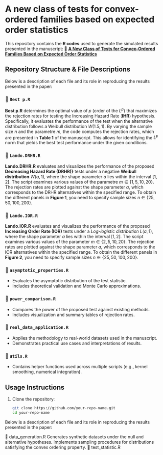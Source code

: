 # A new class of tests for convex-ordered families based on expected order statistics

This repository contains the **R codes** used to generate the simulated results presented in the manuscript: 📄 **[A New Class of Tests for Convex-Ordered Families Based on Expected Order Statistics](https://arxiv.org/html/2501.14075v1)**  

## Repository Structure & File Descriptions  

Below is a description of each file and its role in reproducing the results presented in the paper:  

### 📂 `Best p.R`  
**Best p.R** determines the optimal value of $p$ (order of the $L^p$) that maximizes the rejection rates for testing the Increasing Hazard Rate (**IHR**) hypothesis. Specifically, it evaluates the performance of the test when the alternative distribution follows a Weibull distribution $W(1.5, 1)$. By varying the sample size $n$ and the parametre $m$, the code computes the rejection rates, which are presented in **Table 1** of the manuscript. This allows for identifying the $L^p$ norm that yields the best test performance under the given conditions.

### 📂 `Lando.DRHR.R`  
**Lando.DRHR.R** evaluates and visualizes the performance of the proposed **Decreasing Hazard Rate (DRHR)}** tests under a negative **Weibull distribution** $W(a, 1)$, where the shape parameter $a$ lies within the interval $[1, 2]$. The script examines various values of the parametre $m \in \{1, 5, 10, 20\}$. The rejection rates are plotted against the shape parameter $a$, which corresponds to the DRHR alternatives within the specified range. To obtain the different panels in **Figure 1**, you need to specify sample sizes $n \in \{25, 50, 100, 200\}$.

### 📂 `Lando.IOR.R`  
**Lando.IOR.R** evaluates and visualizes the performance of the proposed **Increasing Order Rate (IOR)** tests under a *Log-logistic distribution* $L(a, 1)$, where the shape parameter $a$ lies within the interval $[1, 2]$. The script examines various values of the parameter $m \in \{2, 5, 10, 20\}$. The rejection rates are plotted against the shape parameter $a$, which corresponds to the IOR alternatives within the specified range. To obtain the different panels in **Figure 2**, you need to specify sample sizes $n \in \{25, 50, 100, 200\}$.


### 📂 `asymptotic_properties.R`  
- Evaluates the asymptotic distribution of the test statistic.  
- Includes theoretical validation and Monte Carlo approximations.  

### 📂 `power_comparison.R`  
- Compares the power of the proposed test against existing methods.  
- Includes visualization and summary tables of rejection rates.  

### 📂 `real_data_application.R`  
- Applies the methodology to real-world datasets used in the manuscript.  
- Demonstrates practical use cases and interpretations of results.  

### 📂 `utils.R`  
- Contains helper functions used across multiple scripts (e.g., kernel smoothing, numerical integration).  

## Usage Instructions  

1. Clone the repository:  
   ```bash
   git clone https://github.com/your-repo-name.git
   cd your-repo-name

Below is a description of each file and its role in reproducing the results presented in the paper:

📂 data_generation.R
Generates synthetic datasets under the null and alternative hypotheses.
Implements sampling procedures for distributions satisfying the convex ordering property.
📂 test_statistic.R

